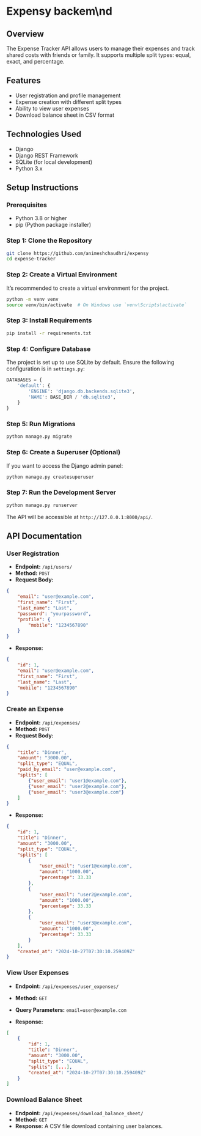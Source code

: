 # Expensy backem\nd

## Overview

The Expense Tracker API allows users to manage their expenses and track shared costs with friends or family. It supports multiple split types: equal, exact, and percentage.

## Features

- User registration and profile management
- Expense creation with different split types
- Ability to view user expenses
- Download balance sheet in CSV format

## Technologies Used

- Django
- Django REST Framework
- SQLite (for local development)
- Python 3.x

## Setup Instructions

### Prerequisites

- Python 3.8 or higher
- pip (Python package installer)

### Step 1: Clone the Repository

```bash
git clone https://github.com/animeshchaudhri/expensy
cd expense-tracker
```

### Step 2: Create a Virtual Environment

It’s recommended to create a virtual environment for the project.

```bash
python -m venv venv
source venv/bin/activate  # On Windows use `venv\Scripts\activate`
```

### Step 3: Install Requirements

```bash
pip install -r requirements.txt
```

### Step 4: Configure Database

The project is set up to use SQLite by default. Ensure the following configuration is in `settings.py`:

```python
DATABASES = {
    'default': {
        'ENGINE': 'django.db.backends.sqlite3',
        'NAME': BASE_DIR / 'db.sqlite3',
    }
}
```

### Step 5: Run Migrations

```bash
python manage.py migrate
```

### Step 6: Create a Superuser (Optional)

If you want to access the Django admin panel:

```bash
python manage.py createsuperuser
```

### Step 7: Run the Development Server

```bash
python manage.py runserver
```

The API will be accessible at `http://127.0.0.1:8000/api/`.

## API Documentation

### User Registration

- **Endpoint:** `/api/users/`
- **Method:** `POST`
- **Request Body:**

```json
{
    "email": "user@example.com",
    "first_name": "First",
    "last_name": "Last",
    "password": "yourpassword",
    "profile": {
        "mobile": "1234567890"
    }
}
```

- **Response:**

```json
{
    "id": 1,
    "email": "user@example.com",
    "first_name": "First",
    "last_name": "Last",
    "mobile": "1234567890"
}
```

### Create an Expense

- **Endpoint:** `/api/expenses/`
- **Method:** `POST`
- **Request Body:**

```json
{
    "title": "Dinner",
    "amount": "3000.00",
    "split_type": "EQUAL",
    "paid_by_email": "user@example.com",
    "splits": [
        {"user_email": "user1@example.com"},
        {"user_email": "user2@example.com"},
        {"user_email": "user3@example.com"}
    ]
}
```

- **Response:**

```json
{
    "id": 1,
    "title": "Dinner",
    "amount": "3000.00",
    "split_type": "EQUAL",
    "splits": [
        {
            "user_email": "user1@example.com",
            "amount": "1000.00",
            "percentage": 33.33
        },
        {
            "user_email": "user2@example.com",
            "amount": "1000.00",
            "percentage": 33.33
        },
        {
            "user_email": "user3@example.com",
            "amount": "1000.00",
            "percentage": 33.33
        }
    ],
    "created_at": "2024-10-27T07:30:10.259409Z"
}
```

### View User Expenses

- **Endpoint:** `/api/expenses/user_expenses/`
- **Method:** `GET`
- **Query Parameters:** `email=user@example.com`

- **Response:**

```json
[
    {
        "id": 1,
        "title": "Dinner",
        "amount": "3000.00",
        "split_type": "EQUAL",
        "splits": [...],
        "created_at": "2024-10-27T07:30:10.259409Z"
    }
]
```

### Download Balance Sheet

- **Endpoint:** `/api/expenses/download_balance_sheet/`
- **Method:** `GET`
- **Response:** A CSV file download containing user balances.

#